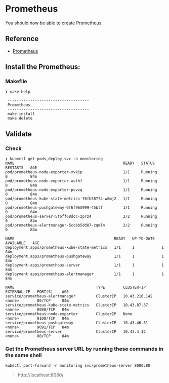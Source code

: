 # Prometheus

You should now be able to create Prometheus.

## Reference
* [Prometheus](https://github.com/prometheus-community/helm-charts/tree/main/charts/prometheus)

## Install the Prometheus:
### Makefile

```
❯ make help 

 ------------------------------------
 Prometheus
 ------------------------------------
 make install 
 make delete
```

## Validate

### Check

```
❯ kubectl get pods,deploy,svc -n monitoring                                       
NAME                                                READY   STATUS    RESTARTS   AGE
pod/prometheus-node-exporter-xvkjp                  1/1     Running   0          84m
pod/prometheus-node-exporter-wsthf                  1/1     Running   0          84m
pod/prometheus-node-exporter-pcvzq                  1/1     Running   0          84m
pod/prometheus-kube-state-metrics-76fb587f4-w6mj2   1/1     Running   0          84m
pod/prometheus-pushgateway-6f6f965999-45btf         1/1     Running   0          84m
pod/prometheus-server-5f6ff68dcc-zprz4              2/2     Running   0          84m
pod/prometheus-alertmanager-5ccbb5dd87-zqml4        2/2     Running   0          84m

NAME                                            READY   UP-TO-DATE   AVAILABLE   AGE
deployment.apps/prometheus-kube-state-metrics   1/1     1            1           84m
deployment.apps/prometheus-pushgateway          1/1     1            1           84m
deployment.apps/prometheus-server               1/1     1            1           84m
deployment.apps/prometheus-alertmanager         1/1     1            1           84m

NAME                                    TYPE        CLUSTER-IP      EXTERNAL-IP   PORT(S)    AGE
service/prometheus-alertmanager         ClusterIP   10.43.216.142   <none>        80/TCP     84m
service/prometheus-kube-state-metrics   ClusterIP   10.43.87.37     <none>        8080/TCP   84m
service/prometheus-node-exporter        ClusterIP   None            <none>        9100/TCP   84m
service/prometheus-pushgateway          ClusterIP   10.43.46.51     <none>        9091/TCP   84m
service/prometheus-server               ClusterIP   10.43.4.12      <none>        80/TCP     84m
```
### Get the Prometheus server URL by running these commands in the same shell

```
kubectl port-forward -n monitoring svc/prometheus-server 8080:80
```
> http://localhost:8080/

